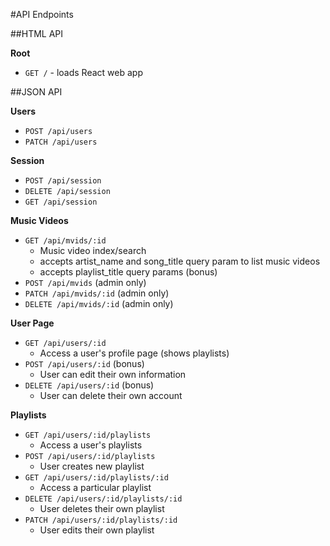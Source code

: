 #API Endpoints

##HTML API

**Root**

- `GET /` - loads React web app

##JSON API

**Users**

- `POST /api/users`
- `PATCH /api/users`

**Session**

- `POST /api/session`
- `DELETE /api/session`
- `GET /api/session`

**Music Videos**

- `GET /api/mvids/:id`
  - Music video index/search
  - accepts artist_name and song_title query param to list music videos
  - accepts playlist_title query params (bonus)
- `POST /api/mvids` (admin only)
- `PATCH /api/mvids/:id` (admin only)
- `DELETE /api/mvids/:id` (admin only)

**User Page**

- `GET /api/users/:id`
  - Access a user's profile page (shows playlists)
- `POST /api/users/:id` (bonus)
  - User can edit their own information
- `DELETE /api/users/:id` (bonus)
  - User can delete their own account

**Playlists**

- `GET /api/users/:id/playlists`
  - Access a user's playlists
- `POST /api/users/:id/playlists`
  - User creates new playlist
- `GET /api/users/:id/playlists/:id`
  - Access a particular playlist
- `DELETE /api/users/:id/playlists/:id`
  - User deletes their own playlist
- `PATCH /api/users/:id/playlists/:id`
  - User edits their own playlist
